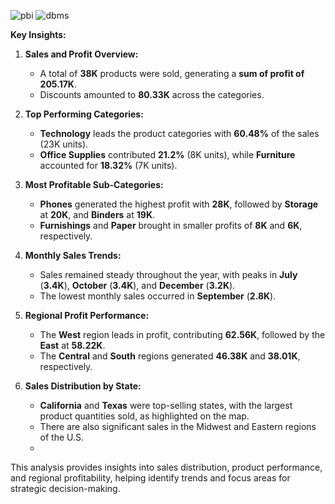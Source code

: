 ![pbi](https://github.com/user-attachments/assets/19d001e8-8998-42b8-bbe2-9527df16a757)
![dbms](https://github.com/user-attachments/assets/40d6973f-7244-4356-abed-7339a4f19207)


**Key Insights:**

1. **Sales and Profit Overview:**
   - A total of **38K** products were sold, generating a **sum of profit of 205.17K**.
   - Discounts amounted to **80.33K** across the categories.

2. **Top Performing Categories:**
   - **Technology** leads the product categories with **60.48%** of the sales (23K units).
   - **Office Supplies** contributed **21.2%** (8K units), while **Furniture** accounted for **18.32%** (7K units).

3. **Most Profitable Sub-Categories:**
   - **Phones** generated the highest profit with **28K**, followed by **Storage** at **20K**, and **Binders** at **19K**.
   - **Furnishings** and **Paper** brought in smaller profits of **8K** and **6K**, respectively.

4. **Monthly Sales Trends:**
   - Sales remained steady throughout the year, with peaks in **July** (**3.4K**), **October** (**3.4K**), and **December** (**3.2K**).
   - The lowest monthly sales occurred in **September** (**2.8K**).

5. **Regional Profit Performance:**
   - The **West** region leads in profit, contributing **62.56K**, followed by the **East** at **58.22K**.
   - The **Central** and **South** regions generated **46.38K** and **38.01K**, respectively.

6. **Sales Distribution by State:**
   - **California** and **Texas** were top-selling states, with the largest product quantities sold, as highlighted on the map.
   - There are also significant sales in the Midwest and Eastern regions of the U.S.
   - 
This analysis provides insights into sales distribution, product performance, and regional profitability, helping identify trends and focus areas for strategic decision-making.

